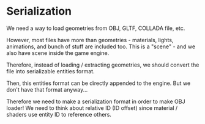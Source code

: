 # Serialization
We need a way to load geometries from OBJ, GLTF, COLLADA file, etc.

However, most files have more than geometries - materials, lights, animations,
and bunch of stuff are included too. This is a "scene" - and we also have
scene inside the game engine.

Therefore, instead of loading / extracting geometries, we should convert the
file into serializable entities format.

Then, this entities format can be directly appended to the engine. But we don't
have that format anyway...

Therefore we need to make a serialization format in order to make OBJ loader!
We need to think about relative ID (ID offset) since material / shaders use
entity ID to reference others.
